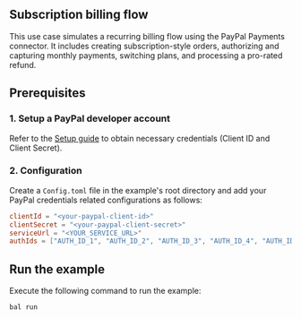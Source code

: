 ## Subscription billing flow

This use case simulates a recurring billing flow using the PayPal Payments connector. It includes creating subscription-style orders, authorizing and capturing monthly payments, switching plans, and processing a pro-rated refund.

## Prerequisites

### 1. Setup a PayPal developer account

Refer to the [Setup guide](https://developer.paypal.com/docs/api/overview/) to obtain necessary credentials (Client ID and Client Secret).

### 2. Configuration

Create a `Config.toml` file in the example's root directory and add your PayPal credentials related configurations as follows:

```toml
clientId = "<your-paypal-client-id>"
clientSecret = "<your-paypal-client-secret>"
serviceUrl = "<YOUR_SERVICE_URL>"
authIds = ["AUTH_ID_1", "AUTH_ID_2", "AUTH_ID_3", "AUTH_ID_4", "AUTH_ID_5"]
```

## Run the example

Execute the following command to run the example:

```bash
bal run
```

